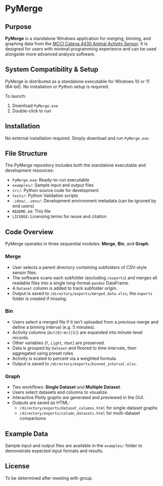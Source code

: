 # PyMerge

## Purpose

**PyMerge** is a standalone Windows application for merging, binning, and graphing data from the [MCCI Catena 4430 Animal Activity Sensor](https://github.com/mcci-catena/Catena4430_Sensor). It is designed for users with minimal programming experience and can be used alongside more advanced analysis software.
## System Compatibility & Setup
PyMerge is distributed as a standalone executable for Windows 10 or 11 (64-bit). No installation or Python setup is required.

To launch:
1. Download `PyMerge.exe`
2. Double-click to run
## Installation
No external installation required. Simply download and run `PyMerge.exe`.
## File Structure
The PyMerge repository includes both the standalone executable and development resources:
- `PyMerge.exe`: Ready-to-run executable
- `examples/`: Sample input and output files
- `src/`: Python source code for development
- `tests/`:  Python Validation scripts
- `.idea/`, `.venv/`: Development environment metadata (can be ignored by end users)
- `README.md`: This file
- `LICENSE`: Licensing terms for reuse and citation
## Code Overview
PyMerge operates in three sequential modules: **Merge**, **Bin**, and **Graph**.
### Merge
- User selects a parent directory containing subfolders of CSV-style sensor files.
- The software scans each subfolder (excluding `/exports`) and merges all readable files into a single long-format `pandas` DataFrame.
- A `Dataset` column is added to track subfolder origin.
- Output is saved to `/directory/exports/merged_data.xlsx`; the `exports` folder is created if missing.
### Bin
- Users select a merged file if it isn't uploaded from a previous merge and define a binning interval (e.g. 5 minutes).
- Activity columns (`Act[0]`–`Act[5]`) are expanded into minute-level records.
- Other variables (`T`, `Light`, `Vbat`) are preserved.
- Data is grouped by `Dataset` and floored to time intervals, then aggregated using preset rules.
- Activity is scaled to percent via a weighted formula.
- Output is saved to `/directory/exports/binned_interval.xlsx`.
### Graph
- Two workflows: **Single Dataset** and **Multiple Dataset**.
- Users select datasets and columns to visualize.
- Interactive Plotly graphs are generated and previewed in the GUI.
- Outputs are saved as HTML:
  - `/directory/exports/dataset_columns.html` for single-dataset graphs
  - `/directory/exports/column_datasets.html` for multi-dataset comparisons
## Example Data
Sample input and output files are available in the `examples/` folder to demonstrate expected input formats and results.
## License
To be determined after meeting with group.

